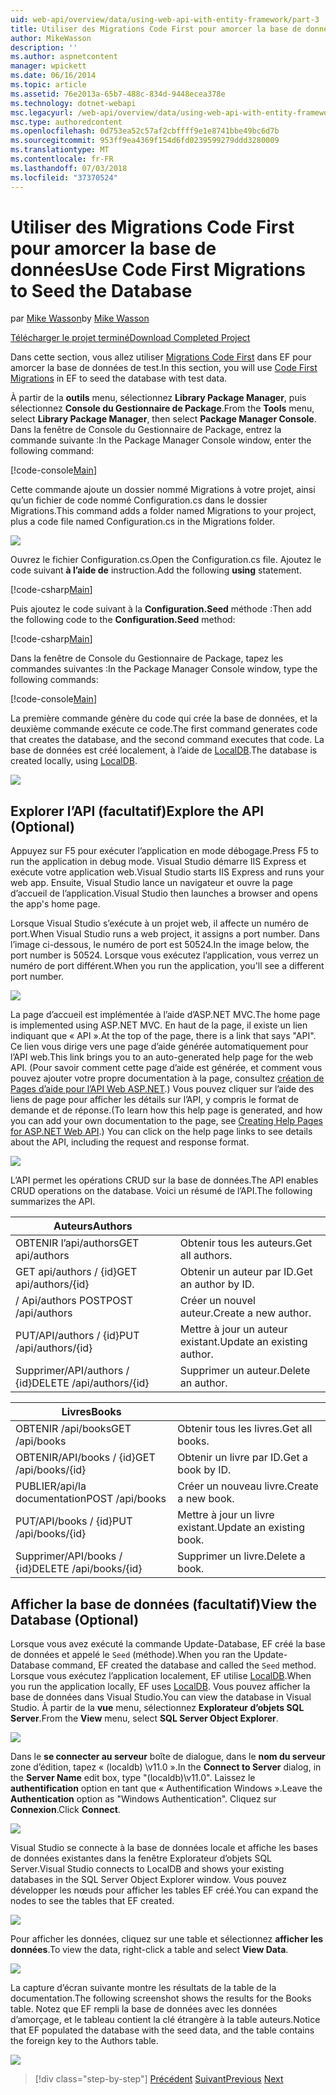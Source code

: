 ```yaml
---
uid: web-api/overview/data/using-web-api-with-entity-framework/part-3
title: Utiliser des Migrations Code First pour amorcer la base de données | Microsoft Docs
author: MikeWasson
description: ''
ms.author: aspnetcontent
manager: wpickett
ms.date: 06/16/2014
ms.topic: article
ms.assetid: 76e2013a-65b7-488c-834d-9448ecea378e
ms.technology: dotnet-webapi
msc.legacyurl: /web-api/overview/data/using-web-api-with-entity-framework/part-3
msc.type: authoredcontent
ms.openlocfilehash: 0d753ea52c57af2cbffff9e1e8741bbe49bc6d7b
ms.sourcegitcommit: 953ff9ea4369f154d6fd0239599279ddd3280009
ms.translationtype: MT
ms.contentlocale: fr-FR
ms.lasthandoff: 07/03/2018
ms.locfileid: "37370524"
---
```

<a name="use-code-first-migrations-to-seed-the-database"></a><span data-ttu-id="0e4f1-102">Utiliser des Migrations Code First pour amorcer la base de données</span><span class="sxs-lookup"><span data-stu-id="0e4f1-102">Use Code First Migrations to Seed the Database</span></span>
====================
<span data-ttu-id="0e4f1-103">par [Mike Wasson](https://github.com/MikeWasson)</span><span class="sxs-lookup"><span data-stu-id="0e4f1-103">by [Mike Wasson](https://github.com/MikeWasson)</span></span>

[<span data-ttu-id="0e4f1-104">Télécharger le projet terminé</span><span class="sxs-lookup"><span data-stu-id="0e4f1-104">Download Completed Project</span></span>](https://github.com/MikeWasson/BookService)

<span data-ttu-id="0e4f1-105">Dans cette section, vous allez utiliser [Migrations Code First](https://msdn.microsoft.com/data/jj591621) dans EF pour amorcer la base de données de test.</span><span class="sxs-lookup"><span data-stu-id="0e4f1-105">In this section, you will use [Code First Migrations](https://msdn.microsoft.com/data/jj591621) in EF to seed the database with test data.</span></span>

<span data-ttu-id="0e4f1-106">À partir de la **outils** menu, sélectionnez **Library Package Manager**, puis sélectionnez **Console du Gestionnaire de Package**.</span><span class="sxs-lookup"><span data-stu-id="0e4f1-106">From the **Tools** menu, select **Library Package Manager**, then select **Package Manager Console**.</span></span> <span data-ttu-id="0e4f1-107">Dans la fenêtre de Console du Gestionnaire de Package, entrez la commande suivante :</span><span class="sxs-lookup"><span data-stu-id="0e4f1-107">In the Package Manager Console window, enter the following command:</span></span>

[!code-console[Main](part-3/samples/sample1.cmd)]

<span data-ttu-id="0e4f1-108">Cette commande ajoute un dossier nommé Migrations à votre projet, ainsi qu’un fichier de code nommé Configuration.cs dans le dossier Migrations.</span><span class="sxs-lookup"><span data-stu-id="0e4f1-108">This command adds a folder named Migrations to your project, plus a code file named Configuration.cs in the Migrations folder.</span></span>

![](part-3/_static/image1.png)

<span data-ttu-id="0e4f1-109">Ouvrez le fichier Configuration.cs.</span><span class="sxs-lookup"><span data-stu-id="0e4f1-109">Open the Configuration.cs file.</span></span> <span data-ttu-id="0e4f1-110">Ajoutez le code suivant **à l’aide de** instruction.</span><span class="sxs-lookup"><span data-stu-id="0e4f1-110">Add the following **using** statement.</span></span>

[!code-csharp[Main](part-3/samples/sample2.cs)]

<span data-ttu-id="0e4f1-111">Puis ajoutez le code suivant à la **Configuration.Seed** méthode :</span><span class="sxs-lookup"><span data-stu-id="0e4f1-111">Then add the following code to the **Configuration.Seed** method:</span></span>

[!code-csharp[Main](part-3/samples/sample3.cs)]

<span data-ttu-id="0e4f1-112">Dans la fenêtre de Console du Gestionnaire de Package, tapez les commandes suivantes :</span><span class="sxs-lookup"><span data-stu-id="0e4f1-112">In the Package Manager Console window, type the following commands:</span></span>

[!code-console[Main](part-3/samples/sample4.cmd)]

<span data-ttu-id="0e4f1-113">La première commande génère du code qui crée la base de données, et la deuxième commande exécute ce code.</span><span class="sxs-lookup"><span data-stu-id="0e4f1-113">The first command generates code that creates the database, and the second command executes that code.</span></span> <span data-ttu-id="0e4f1-114">La base de données est créé localement, à l’aide de [LocalDB](https://msdn.microsoft.com/library/hh510202.aspx).</span><span class="sxs-lookup"><span data-stu-id="0e4f1-114">The database is created locally, using [LocalDB](https://msdn.microsoft.com/library/hh510202.aspx).</span></span>

![](part-3/_static/image2.png)

## <a name="explore-the-api-optional"></a><span data-ttu-id="0e4f1-115">Explorer l’API (facultatif)</span><span class="sxs-lookup"><span data-stu-id="0e4f1-115">Explore the API (Optional)</span></span>

<span data-ttu-id="0e4f1-116">Appuyez sur F5 pour exécuter l’application en mode débogage.</span><span class="sxs-lookup"><span data-stu-id="0e4f1-116">Press F5 to run the application in debug mode.</span></span> <span data-ttu-id="0e4f1-117">Visual Studio démarre IIS Express et exécute votre application web.</span><span class="sxs-lookup"><span data-stu-id="0e4f1-117">Visual Studio starts IIS Express and runs your web app.</span></span> <span data-ttu-id="0e4f1-118">Ensuite, Visual Studio lance un navigateur et ouvre la page d’accueil de l’application.</span><span class="sxs-lookup"><span data-stu-id="0e4f1-118">Visual Studio then launches a browser and opens the app's home page.</span></span>

<span data-ttu-id="0e4f1-119">Lorsque Visual Studio s’exécute à un projet web, il affecte un numéro de port.</span><span class="sxs-lookup"><span data-stu-id="0e4f1-119">When Visual Studio runs a web project, it assigns a port number.</span></span> <span data-ttu-id="0e4f1-120">Dans l’image ci-dessous, le numéro de port est 50524.</span><span class="sxs-lookup"><span data-stu-id="0e4f1-120">In the image below, the port number is 50524.</span></span> <span data-ttu-id="0e4f1-121">Lorsque vous exécutez l’application, vous verrez un numéro de port différent.</span><span class="sxs-lookup"><span data-stu-id="0e4f1-121">When you run the application, you'll see a different port number.</span></span>

![](part-3/_static/image3.png)

<span data-ttu-id="0e4f1-122">La page d’accueil est implémentée à l’aide d’ASP.NET MVC.</span><span class="sxs-lookup"><span data-stu-id="0e4f1-122">The home page is implemented using ASP.NET MVC.</span></span> <span data-ttu-id="0e4f1-123">En haut de la page, il existe un lien indiquant que « API ».</span><span class="sxs-lookup"><span data-stu-id="0e4f1-123">At the top of the page, there is a link that says "API".</span></span> <span data-ttu-id="0e4f1-124">Ce lien vous dirige vers une page d’aide générée automatiquement pour l’API web.</span><span class="sxs-lookup"><span data-stu-id="0e4f1-124">This link brings you to an auto-generated help page for the web API.</span></span> <span data-ttu-id="0e4f1-125">(Pour savoir comment cette page d’aide est générée, et comment vous pouvez ajouter votre propre documentation à la page, consultez [création de Pages d’aide pour l’API Web ASP.NET](../../getting-started-with-aspnet-web-api/creating-api-help-pages.md).) Vous pouvez cliquer sur l’aide des liens de page pour afficher les détails sur l’API, y compris le format de demande et de réponse.</span><span class="sxs-lookup"><span data-stu-id="0e4f1-125">(To learn how this help page is generated, and how you can add your own documentation to the page, see [Creating Help Pages for ASP.NET Web API](../../getting-started-with-aspnet-web-api/creating-api-help-pages.md).) You can click on the help page links to see details about the API, including the request and response format.</span></span>

![](part-3/_static/image4.png)

<span data-ttu-id="0e4f1-126">L’API permet les opérations CRUD sur la base de données.</span><span class="sxs-lookup"><span data-stu-id="0e4f1-126">The API enables CRUD operations on the database.</span></span> <span data-ttu-id="0e4f1-127">Voici un résumé de l’API.</span><span class="sxs-lookup"><span data-stu-id="0e4f1-127">The following summarizes the API.</span></span>

| <span data-ttu-id="0e4f1-128">Auteurs</span><span class="sxs-lookup"><span data-stu-id="0e4f1-128">Authors</span></span> |  |
| --- | -- |
| <span data-ttu-id="0e4f1-129">OBTENIR l’api/authors</span><span class="sxs-lookup"><span data-stu-id="0e4f1-129">GET api/authors</span></span> | <span data-ttu-id="0e4f1-130">Obtenir tous les auteurs.</span><span class="sxs-lookup"><span data-stu-id="0e4f1-130">Get all authors.</span></span> |
| <span data-ttu-id="0e4f1-131">GET api/authors / {id}</span><span class="sxs-lookup"><span data-stu-id="0e4f1-131">GET api/authors/{id}</span></span> | <span data-ttu-id="0e4f1-132">Obtenir un auteur par ID.</span><span class="sxs-lookup"><span data-stu-id="0e4f1-132">Get an author by ID.</span></span> |
| <span data-ttu-id="0e4f1-133">/ Api/authors POST</span><span class="sxs-lookup"><span data-stu-id="0e4f1-133">POST /api/authors</span></span> | <span data-ttu-id="0e4f1-134">Créer un nouvel auteur.</span><span class="sxs-lookup"><span data-stu-id="0e4f1-134">Create a new author.</span></span> |
| <span data-ttu-id="0e4f1-135">PUT/API/authors / {id}</span><span class="sxs-lookup"><span data-stu-id="0e4f1-135">PUT /api/authors/{id}</span></span> | <span data-ttu-id="0e4f1-136">Mettre à jour un auteur existant.</span><span class="sxs-lookup"><span data-stu-id="0e4f1-136">Update an existing author.</span></span> |
| <span data-ttu-id="0e4f1-137">Supprimer/API/authors / {id}</span><span class="sxs-lookup"><span data-stu-id="0e4f1-137">DELETE /api/authors/{id}</span></span> | <span data-ttu-id="0e4f1-138">Supprimer un auteur.</span><span class="sxs-lookup"><span data-stu-id="0e4f1-138">Delete an author.</span></span> |

| <span data-ttu-id="0e4f1-139">Livres</span><span class="sxs-lookup"><span data-stu-id="0e4f1-139">Books</span></span> |  |
| --- | -- |
| <span data-ttu-id="0e4f1-140">OBTENIR /api/books</span><span class="sxs-lookup"><span data-stu-id="0e4f1-140">GET /api/books</span></span> | <span data-ttu-id="0e4f1-141">Obtenir tous les livres.</span><span class="sxs-lookup"><span data-stu-id="0e4f1-141">Get all books.</span></span> |
| <span data-ttu-id="0e4f1-142">OBTENIR/API/books / {id}</span><span class="sxs-lookup"><span data-stu-id="0e4f1-142">GET /api/books/{id}</span></span> | <span data-ttu-id="0e4f1-143">Obtenir un livre par ID.</span><span class="sxs-lookup"><span data-stu-id="0e4f1-143">Get a book by ID.</span></span> |
| <span data-ttu-id="0e4f1-144">PUBLIER/api/la documentation</span><span class="sxs-lookup"><span data-stu-id="0e4f1-144">POST /api/books</span></span> | <span data-ttu-id="0e4f1-145">Créer un nouveau livre.</span><span class="sxs-lookup"><span data-stu-id="0e4f1-145">Create a new book.</span></span> |
| <span data-ttu-id="0e4f1-146">PUT/API/books / {id}</span><span class="sxs-lookup"><span data-stu-id="0e4f1-146">PUT /api/books/{id}</span></span> | <span data-ttu-id="0e4f1-147">Mettre à jour un livre existant.</span><span class="sxs-lookup"><span data-stu-id="0e4f1-147">Update an existing book.</span></span> |
| <span data-ttu-id="0e4f1-148">Supprimer/API/books / {id}</span><span class="sxs-lookup"><span data-stu-id="0e4f1-148">DELETE /api/books/{id}</span></span> | <span data-ttu-id="0e4f1-149">Supprimer un livre.</span><span class="sxs-lookup"><span data-stu-id="0e4f1-149">Delete a book.</span></span> |

## <a name="view-the-database-optional"></a><span data-ttu-id="0e4f1-150">Afficher la base de données (facultatif)</span><span class="sxs-lookup"><span data-stu-id="0e4f1-150">View the Database (Optional)</span></span>

<span data-ttu-id="0e4f1-151">Lorsque vous avez exécuté la commande Update-Database, EF créé la base de données et appelé le `Seed` (méthode).</span><span class="sxs-lookup"><span data-stu-id="0e4f1-151">When you ran the Update-Database command, EF created the database and called the `Seed` method.</span></span> <span data-ttu-id="0e4f1-152">Lorsque vous exécutez l’application localement, EF utilise [LocalDB](https://blogs.msdn.com/b/sqlexpress/archive/2011/07/12/introducing-localdb-a-better-sql-express.aspx).</span><span class="sxs-lookup"><span data-stu-id="0e4f1-152">When you run the application locally, EF uses [LocalDB](https://blogs.msdn.com/b/sqlexpress/archive/2011/07/12/introducing-localdb-a-better-sql-express.aspx).</span></span> <span data-ttu-id="0e4f1-153">Vous pouvez afficher la base de données dans Visual Studio.</span><span class="sxs-lookup"><span data-stu-id="0e4f1-153">You can view the database in Visual Studio.</span></span> <span data-ttu-id="0e4f1-154">À partir de la **vue** menu, sélectionnez **Explorateur d’objets SQL Server**.</span><span class="sxs-lookup"><span data-stu-id="0e4f1-154">From the **View** menu, select **SQL Server Object Explorer**.</span></span>

![](part-3/_static/image5.png)

<span data-ttu-id="0e4f1-155">Dans le **se connecter au serveur** boîte de dialogue, dans le **nom du serveur** zone d’édition, tapez « (localdb) \v11.0 ».</span><span class="sxs-lookup"><span data-stu-id="0e4f1-155">In the **Connect to Server** dialog, in the **Server Name** edit box, type "(localdb)\v11.0".</span></span> <span data-ttu-id="0e4f1-156">Laissez le **authentification** option en tant que « Authentification Windows ».</span><span class="sxs-lookup"><span data-stu-id="0e4f1-156">Leave the **Authentication** option as "Windows Authentication".</span></span> <span data-ttu-id="0e4f1-157">Cliquez sur **Connexion**.</span><span class="sxs-lookup"><span data-stu-id="0e4f1-157">Click **Connect**.</span></span>

![](part-3/_static/image6.png)

<span data-ttu-id="0e4f1-158">Visual Studio se connecte à la base de données locale et affiche les bases de données existantes dans la fenêtre Explorateur d’objets SQL Server.</span><span class="sxs-lookup"><span data-stu-id="0e4f1-158">Visual Studio connects to LocalDB and shows your existing databases in the SQL Server Object Explorer window.</span></span> <span data-ttu-id="0e4f1-159">Vous pouvez développer les nœuds pour afficher les tables EF créé.</span><span class="sxs-lookup"><span data-stu-id="0e4f1-159">You can expand the nodes to see the tables that EF created.</span></span>

![](part-3/_static/image7.png)

<span data-ttu-id="0e4f1-160">Pour afficher les données, cliquez sur une table et sélectionnez **afficher les données**.</span><span class="sxs-lookup"><span data-stu-id="0e4f1-160">To view the data, right-click a table and select **View Data**.</span></span>

![](part-3/_static/image8.png)

<span data-ttu-id="0e4f1-161">La capture d’écran suivante montre les résultats de la table de la documentation.</span><span class="sxs-lookup"><span data-stu-id="0e4f1-161">The following screenshot shows the results for the Books table.</span></span> <span data-ttu-id="0e4f1-162">Notez que EF rempli la base de données avec les données d’amorçage, et le tableau contient la clé étrangère à la table auteurs.</span><span class="sxs-lookup"><span data-stu-id="0e4f1-162">Notice that EF populated the database with the seed data, and the table contains the foreign key to the Authors table.</span></span>

![](part-3/_static/image9.png)

> [!div class="step-by-step"]
> <span data-ttu-id="0e4f1-163">[Précédent](part-2.md)
> [Suivant](part-4.md)</span><span class="sxs-lookup"><span data-stu-id="0e4f1-163">[Previous](part-2.md)
[Next](part-4.md)</span></span>
